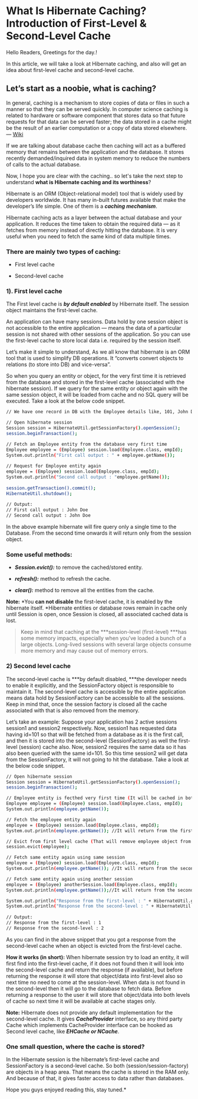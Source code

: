 
# What Is Hibernate Caching? Introduction of First-Level & Second-Level Cache

Hello Readers, Greetings for the day.!

In this article, we will take a look at Hibernate caching, and also will get an idea about first-level cache and second-level cache.

## **Let’s start as a noobie, what is caching?**

In general, caching is a mechanism to store copies of data or files in such a manner so that they can be served quickly. In computer science caching is related to hardware or software component that stores data so that future requests for that data can be served faster; the data stored in a cache might be the result of an earlier computation or a copy of data stored elsewhere. — [Wiki](https://en.wikipedia.org/wiki/Cache_(computing))


If we are talking about database cache then caching will act as a buffered memory that remains between the application and the database. It stores recently demanded/inquired data in system memory to reduce the numbers of calls to the actual database.

Now, I hope you are clear with the caching.. so let's take the next step to understand **what is Hibernate caching and its worthiness**?

Hibernate is an ORM (Object-relational model) tool that is widely used by developers worldwide. It has many in-built futures available that make the developer’s life simple. One of them is a ***caching mechanism***.

Hibernate caching acts as a layer between the actual database and your application. It reduces the time taken to obtain the required data — as it fetches from memory instead of directly hitting the database. It is very useful when you need to fetch the same kind of data multiple times.

### There are mainly two types of caching:

* First level cache

* Second-level cache

### **1). First level cache**

The First level cache is ***by default enabled*** by Hibernate itself. The session object maintains the first-level cache.

An application can have many sessions. Data hold by one session object is not accessible to the entire application — means the data of a particular session is not shared with other sessions of the application. So you can use the first-level cache to store local data i.e. required by the session itself.

Let’s make it simple to understand, As we all know that hibernate is an ORM tool that is used to simplify DB operations. It “converts convert objects to relations (to store into DB) and vice-versa”.

So when you query an entity or object, for the very first time it is retrieved from the database and stored in the first-level cache (associated with the hibernate session). If we query for the same entity or object again with the same session object, it will be loaded from cache and no SQL query will be executed. Take a look at the below code snippet.

```sh
// We have one record in DB with the Employee details like, 101, John Doe, UK

// Open hibernate session
Session session = HibernateUtil.getSessionFactory().openSession();
session.beginTransaction();

// Fetch an Employee entity from the database very first time
Employee employee = (Employee) session.load(Employee.class, empId);
System.out.println("First call output : " + employee.getName());
 
// Request for Employee entity again
employee = (Employee) session.load(Employee.class, empId);
System.out.println("Second call output : "employee.getName());
 
session.getTransaction().commit();
HibernateUtil.shutdown();
 
// Output:
// First call output : John Doe
// Second call output : John Doe
```

In the above example hibernate will fire query only a single time to the Database. From the second time onwards it will return only from the session object.

### Some useful methods:

* ***Session.evict():*** to remove the cached/stored entity.

* ***refresh():*** method to refresh the cache.

* ***clear():*** method to remove all the entities from the cache.

**Note:** *You **can not disable** the first-level cache, it is enabled by the hibernate itself. *Hibernate entities or database rows remain in cache only until Session is open, once Session is closed, all associated cached data is lost.
> Keep in mind that caching at the ***session-level (first-level) ***has some memory impacts, especially when you’ve loaded a bunch of a large objects. Long-lived sessions with several large objects consume more memory and may cause out of memory errors.

### 2) Second level cache

The second-level cache is ***by default disabled, ***the developer needs to enable it explicitly, and the SessionFactory object is responsible to maintain it. The second-level cache is accessible by the entire application means data hold by SessionFactory can be accessible to all the sessions. Keep in mind that, once the session factory is closed all the cache associated with that is also removed from the memory.

Let’s take an example: Suppose your application has 2 active sessions session1 and session2 respectively. Now, session1 has requested data having id=101 so that will be fetched from a database as it is the first call, and then it is stored into the second-level (SessionFactory) as well the first-level (session) cache also. Now, session2 requires the same data so it has also been queried with the same id=101. So this time session2 will get data from the SessionFactory, it will not going to hit the database. Take a look at the below code snippet.

```sh
// Open hibernate session
Session session = HibernateUtil.getSessionFactory().openSession();
session.beginTransaction();

// Employee entity is fecthed very first time (It will be cached in both first-level and second-level cache)
Employee employee = (Employee) session.load(Employee.class, empId);
System.out.println(employee.getName());

// Fetch the employee entity again
employee = (Employee) session.load(Employee.class, empId);
System.out.println(employee.getName()); //It will return from the first-level

// Evict from first level cache (That will remove employee object from first-level cache)
session.evict(employee);

// Fetch same entity again using same session
employee = (Employee) session.load(Employee.class, empId);
System.out.println(employee.getName()); //It will return from the second-level

// Fetch same entity again using another session
employee = (Employee) anotherSession.load(Employee.class, empId);
System.out.println(employee.getName());//It will return from the second-level

System.out.println("Response from the first-level : " + HibernateUtil.getSessionFactory().getStatistics().getEntityFetchCount());
System.out.println("Response from the second-level : " + HibernateUtil.getSessionFactory().getStatistics().getSecondLevelCacheHitCount());
 
// Output:
// Response from the first-level : 1
// Response from the second-level : 2

```

As you can find in the above snippet that you got a response from the second-level cache when an object is evicted from the first-level cache.

**How it works (in short):** When hibernate session try to load an entity, it will first find into the first-level cache, if it does not found then it will look into the second-level cache and return the response (if available), but before returning the response it will store that object/data into first-level also so next time no need to come at the session-level. When data is not found in the second-level then it will go to the database to fetch data. Before returning a response to the user it will store that object/data into both levels of cache so next time it will be available at cache stages only.

**Note:** Hibernate does not provide any default implementation for the second-level cache. It gives ***CacheProvider*** interface, so any third party Cache which implements CacheProvider interface can be hooked as Second level cache, like ***EHCache or NCache***.

### One small question, where the cache is stored?

In the Hibernate session is the hibernate’s first-level cache and SessionFactory is a second-level cache. So both (session/session-factory) are objects in a heap area. That means the cache is stored in the RAM only. And because of that, it gives faster access to data rather than databases.

Hope you guys enjoyed reading this, stay tuned.*
